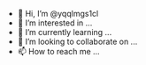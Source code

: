 - 👋 Hi, I’m @yqqlmgs1cl
- 👀 I’m interested in ...
- 🌱 I’m currently learning ...
- 💞️ I’m looking to collaborate on ...
- 📫 How to reach me ...

<!---
yqqlmgs1cl/yqqlmgs1cl is a ✨ special ✨ repository because its `README.md` (this file) appears on your GitHub profile.
You can click the Preview link to take a look at your changes.
--->
